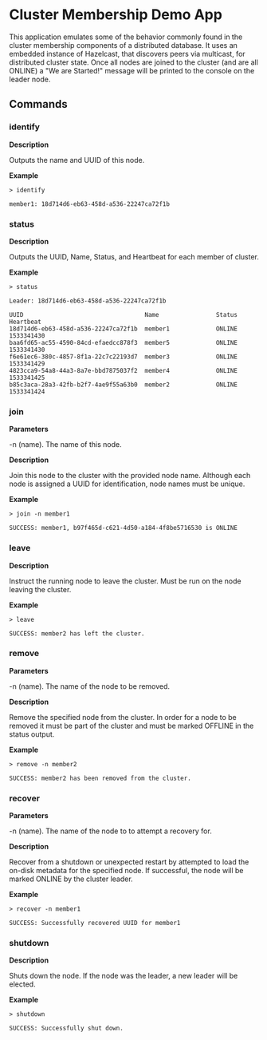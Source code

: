 # Cluster Membership Demo App

This application emulates some of the behavior commonly found in the cluster membership components of a distributed
database. It uses an embedded instance of Hazelcast, that discovers peers via multicast, for distributed cluster state.
Once all nodes are joined to the cluster (and are all ONLINE) a "We are Started!" message will be printed to the console
on the leader node.

## Commands

### identify

**Description**

Outputs the name and UUID of this node.

**Example**

`> identify`

`member1: 18d714d6-eb63-458d-a536-22247ca72f1b`

### status

**Description**

Outputs the UUID, Name, Status, and Heartbeat for each member of cluster.

**Example**

`> status`

```
Leader: 18d714d6-eb63-458d-a536-22247ca72f1b

UUID                                  Name                Status  Heartbeat  
18d714d6-eb63-458d-a536-22247ca72f1b  member1             ONLINE  1533341430 
baa6fd65-ac55-4590-84cd-efaedcc878f3  member5             ONLINE  1533341430 
f6e61ec6-380c-4857-8f1a-22c7c22193d7  member3             ONLINE  1533341429 
4823cca9-54a8-44a3-8a7e-bbd7875037f2  member4             ONLINE  1533341425 
b85c3aca-28a3-42fb-b2f7-4ae9f55a63b0  member2             ONLINE  1533341424
```

### join

**Parameters**

-n (name). The name of this node.

**Description**

Join this node to the cluster with the provided node name. Although each node is assigned a UUID for identification,
node names must be unique.

**Example**

`> join -n member1`

`SUCCESS: member1, b97f465d-c621-4d50-a184-4f8be5716530 is ONLINE`

### leave

**Description**

Instruct the running node to leave the cluster. Must be run on the node leaving the cluster.

**Example**

`> leave`

`SUCCESS: member2 has left the cluster.`

### remove

**Parameters**

-n (name). The name of the node to be removed.

**Description**

Remove the specified node from the cluster. In order for a node to be removed it must be part of the cluster and must
be marked OFFLINE in the status output.

**Example**

`> remove -n member2`

`SUCCESS: member2 has been removed from the cluster.`

### recover

**Parameters**

-n (name). The name of the node to to attempt a recovery for.

**Description**

Recover from a shutdown or unexpected restart by attempted to load the on-disk metadata for the specified node. If
successful, the node will be marked ONLINE by the cluster leader.

**Example**

`> recover -n member1`

`SUCCESS: Successfully recovered UUID for member1`

### shutdown

**Description**

Shuts down the node. If the node was the leader, a new leader will be elected.

**Example**

`> shutdown`

`SUCCESS: Successfully shut down.`
